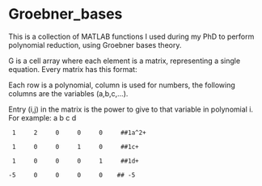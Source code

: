# Groebner_bases

This is a collection of MATLAB functions I used during my PhD to perform polynomial reduction, using Groebner bases theory.

G is a cell array where each element is a matrix, representing a single equation.
Every matrix has this format:

Each row is a polynomial, column is used for numbers, the following columns are the variables (a,b,c,…).

Entry (i,j) in the matrix is the power to give to that variable in polynomial i.
For example:
           a     b     c     d
           
     1     2     0     0     0     ##1a^2+
     
     1     0     0     1     0     ##1c+
     
     1     0     0     0     1     ##1d+
     
    -5     0     0     0     0    ## -5    
   

